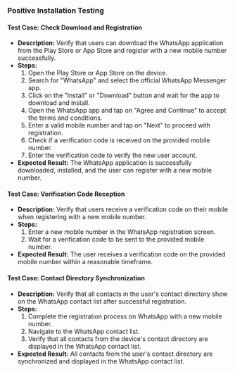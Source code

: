 ### Positive Installation Testing

#### Test Case: Check Download and Registration
- **Description:** Verify that users can download the WhatsApp application from the Play Store or App Store and register with a new mobile number successfully.
- **Steps:**
  1. Open the Play Store or App Store on the device.
  2. Search for "WhatsApp" and select the official WhatsApp Messenger app.
  3. Click on the "Install" or "Download" button and wait for the app to download and install.
  4. Open the WhatsApp app and tap on "Agree and Continue" to accept the terms and conditions.
  5. Enter a valid mobile number and tap on "Next" to proceed with registration.
  6. Check if a verification code is received on the provided mobile number.
  7. Enter the verification code to verify the new user account.
- **Expected Result:** The WhatsApp application is successfully downloaded, installed, and the user can register with a new mobile number.

#### Test Case: Verification Code Reception
- **Description:** Verify that users receive a verification code on their mobile when registering with a new mobile number.
- **Steps:**
  1. Enter a new mobile number in the WhatsApp registration screen.
  2. Wait for a verification code to be sent to the provided mobile number.
- **Expected Result:** The user receives a verification code on the provided mobile number within a reasonable timeframe.

#### Test Case: Contact Directory Synchronization
- **Description:** Verify that all contacts in the user's contact directory show on the WhatsApp contact list after successful registration.
- **Steps:**
  1. Complete the registration process on WhatsApp with a new mobile number.
  2. Navigate to the WhatsApp contact list.
  3. Verify that all contacts from the device's contact directory are displayed in the WhatsApp contact list.
- **Expected Result:** All contacts from the user's contact directory are synchronized and displayed in the WhatsApp contact list.
